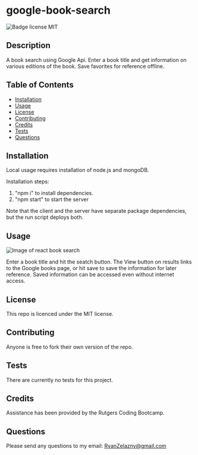 # google-book-search
![Badge license MIT](https://img.shields.io/badge/license-MIT-green)

## Description 

A book search using Google Api. Enter a book title and get information on various editions of the book. Save favorites for reference offline. 

## Table of Contents

* [Installation](#installation)
* [Usage](#usage)
* [License](#license)
* [Contributing](#contributing)
* [Credits](#credits)
* [Tests](#tests)
* [Questions](#questions)


## Installation

Local usage requires installation of node.js and mongoDB. 

Installation steps:
1. "npm i" to install dependencies. 
2. "npm start" to start the server

Note that the client and the server have separate package dependencies, but the run script deploys both.

## Usage 

![Image of react book search](https://github.com/rzelazny/react-employee-search/blob/main/client/src/components/images/book-search-demo.png)

Enter a book title and hit the seatch button. The View button on results links to the Google books page, or hit save to save the information for later reference. Saved information can
be accessed even without internet access.

## License

This repo is licenced under the MIT license.

## Contributing

Anyone is free to fork their own version of the repo.

## Tests

There are currently no tests for this project.

## Credits

Assistance has been provided by the Rutgers Coding Bootcamp.

## Questions

Please send any questions to my email: <RyanZelazny@gmail.com>

